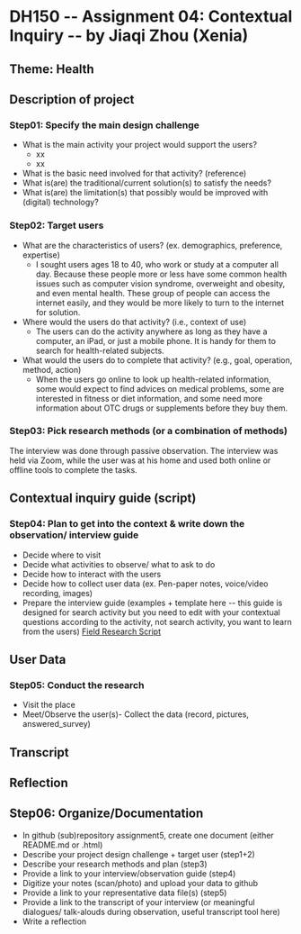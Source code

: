 # DH150 -- Assignment 04: Contextual Inquiry -- by Jiaqi Zhou (Xenia)
## Theme: Health

## Description of project
### Step01: Specify the main design challenge 

- What is the main activity your project would support the users?
  - xx
  - xx
- What is the basic need involved for that activity? (reference)
- What is(are) the traditional/current solution(s) to satisfy the needs?
- What is(are) the limitation(s) that possibly would be improved with (digital) technology?




### Step02: Target users 

- What are the characteristics of users? (ex. demographics, preference, expertise) 
  - I sought users ages 18 to 40, who work or study at a computer all day. Because these people more or less have some common health issues such as computer vision syndrome, overweight and obesity, and even mental health. These group of people can access the internet easily, and they would be more likely to turn to the internet for solution. 
- Where would the users do that activity? (i.e., context of use)
  - The users can do the activity anywhere as long as they have a computer, an iPad, or just a mobile phone. It is handy for them to search for health-related subjects.
- What would the users do to complete that activity? (e.g., goal, operation, method, action)
  - When the users go online to look up health-related information, some would expect to find advices on medical problems, some are interested in fitness or diet information, and some need more information about OTC drugs or supplements before they buy them.    


### Step03: Pick research methods (or a combination of methods) 

The interview was done through passive observation. The interview was held via Zoom, while the user was at his home and used both online or offline tools to complete the tasks. 


## Contextual inquiry guide (script)
### Step04: Plan to get into the context & write down the observation/ interview guide 

- Decide where to visit
- Decide what activities to observe/ what to ask to do
- Decide how to interact with the users 
- Decide how to collect user data (ex. Pen-paper notes, voice/video recording, images)
- Prepare the interview guide (examples + template here -- this guide is designed for search activity but you need to edit with your contextual questions according to the activity, not search activity, you want to learn from the users)
<a href="https://docs.google.com/document/d/1p20hTM45mRYqq4EtCYcQUUOlc9J3nF6b4nxR2xI4s9k/edit#">Field Research Script</a>

## User Data 
### Step05: Conduct the research

- Visit the place
- Meet/Observe the user(s)- Collect the data (record, pictures, answered_survey)


## Transcript


## Reflection
## Step06: Organize/Documentation

- In github (sub)repository assignment5, create one document (either README.md or .html)
- Describe your project design challenge + target user (step1+2)
- Describe your research methods and plan (step3)
- Provide a link to your interview/observation guide (step4) 
- Digitize your notes (scan/photo) and upload your data to github
- Provide a link to your representative data file(s) (step5)
- Provide a link to the transcript of your interview (or meaningful dialogues/ talk-alouds during observation, useful transcript tool here) 
- Write a reflection

